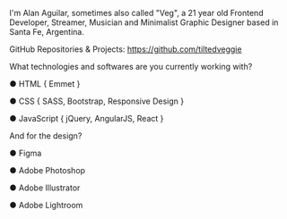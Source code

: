 I'm Alan Aguilar, sometimes also called "Veg", a 21 year old Frontend Developer, Streamer, Musician and Minimalist Graphic Designer based in Santa Fe, Argentina.

GitHub Repositories & Projects: https://github.com/tiltedveggie

What technologies and softwares are you currently working with?

● HTML { Emmet }

● CSS { SASS, Bootstrap, Responsive Design }

● JavaScript { jQuery, AngularJS, React }


And for the design?

● Figma

● Adobe Photoshop

● Adobe Illustrator

● Adobe Lightroom
